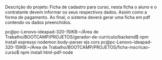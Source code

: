 Descrição do projeto: Ficha de cadastro para curso, nesta ficha o aluno e o contratante devem informar os seus respectivos dados. Assim como a forma de pagamento. Ao final, o sistema deverá gerar uma ficha em pdf contendo os dados preenchidos.

pc@pc-Lenovo-ideapad-320-15IKB:~/Área de Trabalho/BOOTCAMP/PROJETOS/gerador-de-curriculo/backend$ npm install expresss nodemon body-parser ejs cors
pc@pc-Lenovo-ideapad-320-15IKB:~/Área de Trabalho/BOOTCAMP/PROJETOS/ficha-inscricao-curso$ npm install html-pdf-node